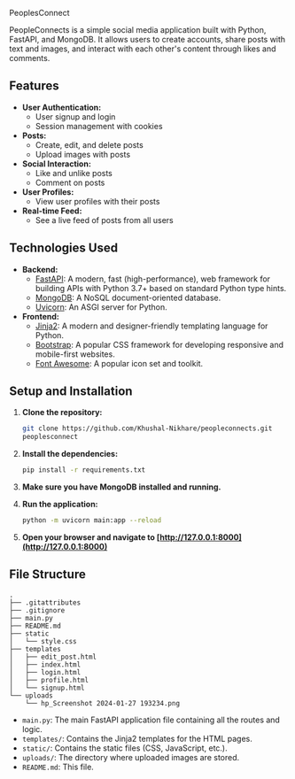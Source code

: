 PeoplesConnect

PeopleConnects is a simple social media application built with Python, FastAPI, and MongoDB. It allows users to create accounts, share posts with text and images, and interact with each other's content through likes and comments.

## Features

*   **User Authentication:**
    *   User signup and login
    *   Session management with cookies
*   **Posts:**
    *   Create, edit, and delete posts
    *   Upload images with posts
*   **Social Interaction:**
    *   Like and unlike posts
    *   Comment on posts
*   **User Profiles:**
    *   View user profiles with their posts
*   **Real-time Feed:**
    *   See a live feed of posts from all users

## Technologies Used

*   **Backend:**
    *   [FastAPI](https://fastapi.tiangolo.com/): A modern, fast (high-performance), web framework for building APIs with Python 3.7+ based on standard Python type hints.
    *   [MongoDB](https://www.mongodb.com/): A NoSQL document-oriented database.
    *   [Uvicorn](https://www.uvicorn.org/): An ASGI server for Python.
*   **Frontend:**
    *   [Jinja2](https://jinja.palletsprojects.com/): A modern and designer-friendly templating language for Python.
    *   [Bootstrap](https://getbootstrap.com/): A popular CSS framework for developing responsive and mobile-first websites.
    *   [Font Awesome](https://fontawesome.com/): A popular icon set and toolkit.

## Setup and Installation

1.  **Clone the repository:**

    ```bash
    git clone https://github.com/Khushal-Nikhare/peopleconnects.git
    peoplesconnect
    ```

2.  **Install the dependencies:**

    ```bash
    pip install -r requirements.txt
    ```

3.  **Make sure you have MongoDB installed and running.**

4.  **Run the application:**

    ```bash
    python -m uvicorn main:app --reload
    ```

5.  **Open your browser and navigate to [http://127.0.0.1:8000](http://127.0.0.1:8000)**

## File Structure

```
.
├── .gitattributes
├── .gitignore
├── main.py
├── README.md
├── static
│   └── style.css
├── templates
│   ├── edit_post.html
│   ├── index.html
│   ├── login.html
│   ├── profile.html
│   └── signup.html
└── uploads
    └── hp_Screenshot 2024-01-27 193234.png
```

*   `main.py`: The main FastAPI application file containing all the routes and logic.
*   `templates/`: Contains the Jinja2 templates for the HTML pages.
*   `static/`: Contains the static files (CSS, JavaScript, etc.).
*   `uploads/`: The directory where uploaded images are stored.
*   `README.md`: This file.